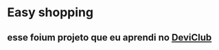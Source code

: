 <h1>Easy shopping</h1>
<h2>esse foium projeto que eu aprendi no <a href="https://rodolfomori.com.br/devclub">DeviClub</a>
</h2>
